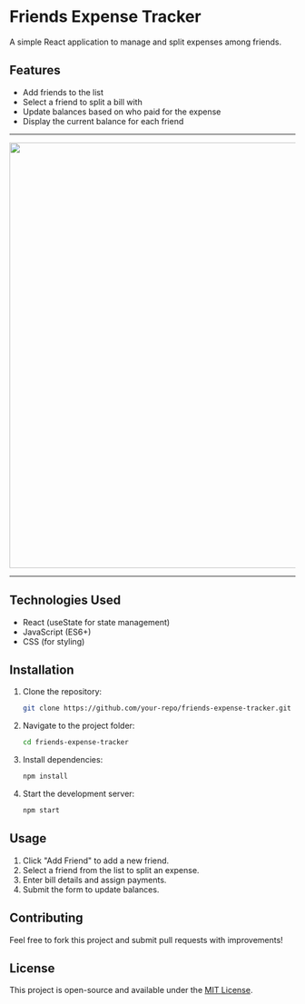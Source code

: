 # Friends Expense Tracker

A simple React application to manage and split expenses among friends.

## Features

- Add friends to the list
- Select a friend to split a bill with
- Update balances based on who paid for the expense
- Display the current balance for each friend

---------

<p align=center>
  <img src='https://github.com/user-attachments/assets/f51110d2-4307-4fd3-9478-ab6bc878b506' width=750/>
</p>

----------

## Technologies Used

- React (useState for state management)
- JavaScript (ES6+)
- CSS (for styling)

## Installation

1. Clone the repository:
   ```sh
   git clone https://github.com/your-repo/friends-expense-tracker.git
   ```
2. Navigate to the project folder:
   ```sh
   cd friends-expense-tracker
   ```
3. Install dependencies:
   ```sh
   npm install
   ```
4. Start the development server:
   ```sh
   npm start
   ```

## Usage

1. Click "Add Friend" to add a new friend.
2. Select a friend from the list to split an expense.
3. Enter bill details and assign payments.
4. Submit the form to update balances.

## Contributing

Feel free to fork this project and submit pull requests with improvements!

## License

This project is open-source and available under the [MIT License](LICENSE).

